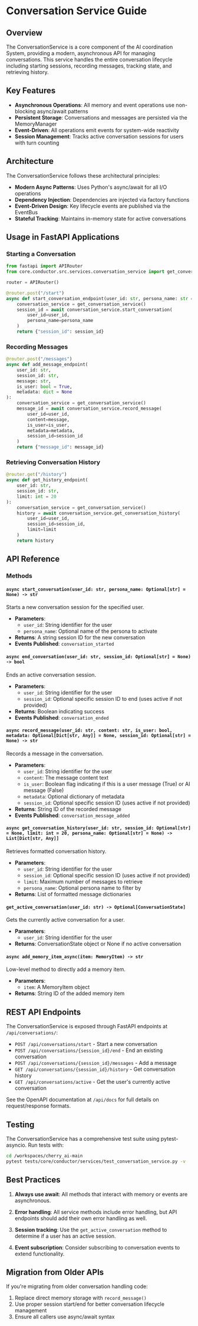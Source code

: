 # Conversation Service Guide

## Overview

The ConversationService is a core component of the AI coordination System, providing a modern, asynchronous API for managing conversations. This service handles the entire conversation lifecycle including starting sessions, recording messages, tracking state, and retrieving history.

## Key Features

- **Asynchronous Operations**: All memory and event operations use non-blocking async/await patterns
- **Persistent Storage**: Conversations and messages are persisted via the MemoryManager
- **Event-Driven**: All operations emit events for system-wide reactivity
- **Session Management**: Tracks active conversation sessions for users with turn counting

## Architecture

The ConversationService follows these architectural principles:

- **Modern Async Patterns**: Uses Python's async/await for all I/O operations
- **Dependency Injection**: Dependencies are injected via factory functions
- **Event-Driven Design**: Key lifecycle events are published via the EventBus
- **Stateful Tracking**: Maintains in-memory state for active conversations

## Usage in FastAPI Applications

### Starting a Conversation

```python
from fastapi import APIRouter
from core.conductor.src.services.conversation_service import get_conversation_service

router = APIRouter()

@router.post("/start")
async def start_conversation_endpoint(user_id: str, persona_name: str = None):
    conversation_service = get_conversation_service()
    session_id = await conversation_service.start_conversation(
        user_id=user_id,
        persona_name=persona_name
    )
    return {"session_id": session_id}
```

### Recording Messages

```python
@router.post("/messages")
async def add_message_endpoint(
    user_id: str,
    session_id: str,
    message: str,
    is_user: bool = True,
    metadata: dict = None
):
    conversation_service = get_conversation_service()
    message_id = await conversation_service.record_message(
        user_id=user_id,
        content=message,
        is_user=is_user,
        metadata=metadata,
        session_id=session_id
    )
    return {"message_id": message_id}
```

### Retrieving Conversation History

```python
@router.get("/history")
async def get_history_endpoint(
    user_id: str,
    session_id: str,
    limit: int = 20
):
    conversation_service = get_conversation_service()
    history = await conversation_service.get_conversation_history(
        user_id=user_id,
        session_id=session_id,
        limit=limit
    )
    return history
```

## API Reference

### Methods

#### `async start_conversation(user_id: str, persona_name: Optional[str] = None) -> str`

Starts a new conversation session for the specified user.

- **Parameters**:
  - `user_id`: String identifier for the user
  - `persona_name`: Optional name of the persona to activate
- **Returns**: A string session ID for the new conversation
- **Events Published**: `conversation_started`

#### `async end_conversation(user_id: str, session_id: Optional[str] = None) -> bool`

Ends an active conversation session.

- **Parameters**:
  - `user_id`: String identifier for the user
  - `session_id`: Optional specific session ID to end (uses active if not provided)
- **Returns**: Boolean indicating success
- **Events Published**: `conversation_ended`

#### `async record_message(user_id: str, content: str, is_user: bool, metadata: Optional[Dict[str, Any]] = None, session_id: Optional[str] = None) -> str`

Records a message in the conversation.

- **Parameters**:
  - `user_id`: String identifier for the user
  - `content`: The message content text
  - `is_user`: Boolean flag indicating if this is a user message (True) or AI message (False)
  - `metadata`: Optional dictionary of metadata
  - `session_id`: Optional specific session ID (uses active if not provided)
- **Returns**: String ID of the recorded message
- **Events Published**: `conversation_message_added`

#### `async get_conversation_history(user_id: str, session_id: Optional[str] = None, limit: int = 20, persona_name: Optional[str] = None) -> List[Dict[str, Any]]`

Retrieves formatted conversation history.

- **Parameters**:
  - `user_id`: String identifier for the user
  - `session_id`: Optional specific session ID (uses active if not provided)
  - `limit`: Maximum number of messages to retrieve
  - `persona_name`: Optional persona name to filter by
- **Returns**: List of formatted message dictionaries

#### `get_active_conversation(user_id: str) -> Optional[ConversationState]`

Gets the currently active conversation for a user.

- **Parameters**:
  - `user_id`: String identifier for the user
- **Returns**: ConversationState object or None if no active conversation

#### `async add_memory_item_async(item: MemoryItem) -> str`

Low-level method to directly add a memory item.

- **Parameters**:
  - `item`: A MemoryItem object
- **Returns**: String ID of the added memory item

## REST API Endpoints

The ConversationService is exposed through FastAPI endpoints at `/api/conversations/`:

- `POST /api/conversations/start` - Start a new conversation
- `POST /api/conversations/{session_id}/end` - End an existing conversation
- `POST /api/conversations/{session_id}/messages` - Add a message
- `GET /api/conversations/{session_id}/history` - Get conversation history
- `GET /api/conversations/active` - Get the user's currently active conversation

See the OpenAPI documentation at `/api/docs` for full details on request/response formats.

## Testing

The ConversationService has a comprehensive test suite using pytest-asyncio. Run tests with:

```bash
cd /workspaces/cherry_ai-main
pytest tests/core/conductor/services/test_conversation_service.py -v
```

## Best Practices

1. **Always use await**: All methods that interact with memory or events are asynchronous.

2. **Error handling**: All service methods include error handling, but API endpoints should add their own error handling as well.

3. **Session tracking**: Use the `get_active_conversation` method to determine if a user has an active session.

4. **Event subscription**: Consider subscribing to conversation events to extend functionality.

## Migration from Older APIs

If you're migrating from older conversation handling code:

1. Replace direct memory storage with `record_message()`
2. Use proper session start/end for better conversation lifecycle management
3. Ensure all callers use async/await syntax
